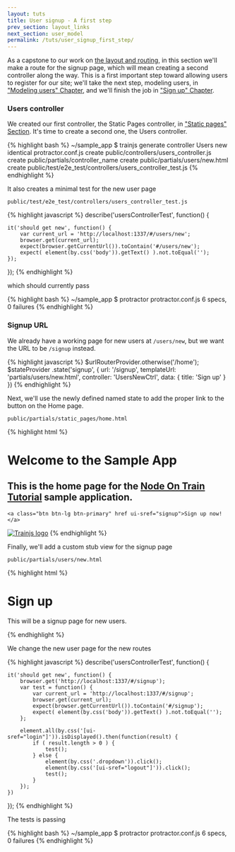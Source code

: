 ```yaml
---
layout: tuts
title: User signup - A first step
prev_section: layout_links
next_section: user_model
permalink: /tuts/user_signup_first_step/
---
```


As a capstone to our work on [the layout and routing](https://nodeontrain.xyz/tuts/layout_links/), in this section we'll make a route for the signup page, which will mean creating a second controller along the way. This is a first important step toward allowing users to register for our site; we'll take the next step, modeling users, in ["Modeling users" Chapter](https://nodeontrain.xyz/tuts/user_model/), and we'll finish the job in ["Sign up" Chapter](https://nodeontrain.xyz/tuts/showing_users/).

### Users controller

We created our first controller, the Static Pages controller, in ["Static pages" Section](https://nodeontrain.xyz/tuts/static_pages/). It's time to create a second one, the Users controller.

{% highlight bash %}
~/sample_app $ trainjs generate controller Users new
	identical  protractor.conf.js
	   create  public/controllers/users_controller.js
	   create  public/partials/controller_name
	   create  public/partials/users/new.html
	   create  public/test/e2e_test/controllers/users_controller_test.js
{% endhighlight %}

It also creates a minimal test for the new user page

`public/test/e2e_test/controllers/users_controller_test.js`

{% highlight javascript %}
describe('usersControllerTest', function() {

	it('should get new', function() {
		var current_url = 'http://localhost:1337/#/users/new';
		browser.get(current_url);
		expect(browser.getCurrentUrl()).toContain('#/users/new');
		expect( element(by.css('body')).getText() ).not.toEqual('');
	});

});
{% endhighlight %}

which should currently pass

{% highlight bash %}
~/sample_app $ protractor protractor.conf.js
6 specs, 0 failures
{% endhighlight %}

### Signup URL

We already have a working page for new users at `/users/new`, but we want the URL to be `/signup` instead.

{% highlight javascript %}
$urlRouterProvider.otherwise('/home');
$stateProvider
.state('signup', {
	url: '/signup',
	templateUrl: 'partials/users/new.html',
	controller: 'UsersNewCtrl',
	data: {
		title: 'Sign up'
	}
})
{% endhighlight %}

Next, we'll use the newly defined named state to add the proper link to the button on the Home page.

`public/partials/static_pages/home.html`

{% highlight html %}
<div class="center jumbotron">
  <h1>Welcome to the Sample App</h1>

  <h2>
	This is the home page for the
	<a href="http://www.nodeontrain.xyz/">Node On Train Tutorial</a>
	sample application.
  </h2>

	<a class="btn btn-lg btn-primary" href ui-sref="signup">Sign up now!</a>
</div>

<a href="http://www.nodeontrain.xyz/"><img alt="Trainjs logo" src="assets/images/trainjs.png"></a>
{% endhighlight %}

Finally, we'll add a custom stub view for the signup page

`public/partials/users/new.html`

{% highlight html %}
<h1>Sign up</h1>
<p>This will be a signup page for new users.</p>
{% endhighlight %}

We change the new user page for the new routes

{% highlight javascript %}
describe('usersControllerTest', function() {

	it('should get new', function() {
		browser.get('http://localhost:1337/#/signup');
		var test = function() {
			var current_url = 'http://localhost:1337/#/signup';
			browser.get(current_url);
			expect(browser.getCurrentUrl()).toContain('#/signup');
			expect( element(by.css('body')).getText() ).not.toEqual('');
		};

		element.all(by.css('[ui-sref="login"]')).isDisplayed().then(function(result) {
		    if ( result.length > 0 ) {
		        test();
		    } else {
		    	element(by.css('.dropdown')).click();
				element(by.css('[ui-sref="logout"]')).click();
		        test();
		    }
		});
	})

});
{% endhighlight %}

The tests is passing

{% highlight bash %}
~/sample_app $ protractor protractor.conf.js
6 specs, 0 failures
{% endhighlight %}

